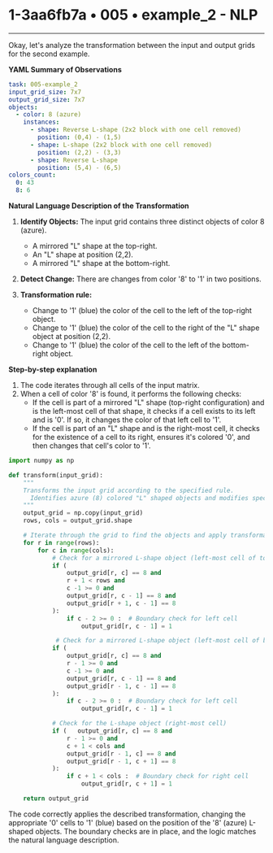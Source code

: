 # 1-3aa6fb7a • 005 • example_2 - NLP

---
Okay, let's analyze the transformation between the input and output grids for the second example.

**YAML Summary of Observations**

```yaml
task: 005-example_2
input_grid_size: 7x7
output_grid_size: 7x7
objects:
  - color: 8 (azure)
    instances:
      - shape: Reverse L-shape (2x2 block with one cell removed)
        position: (0,4) - (1,5)
      - shape: L-shape (2x2 block with one cell removed)
        position: (2,2) - (3,3)
      - shape: Reverse L-shape
        position: (5,4) - (6,5)
colors_count:
  0: 43
  8: 6
```

**Natural Language Description of the Transformation**

1.  **Identify Objects:** The input grid contains three distinct objects of color 8 (azure).
    *   A mirrored "L" shape at the top-right.
    *   An "L" shape at position (2,2).
    *   A mirrored "L" shape at the bottom-right.

2.  **Detect Change:** There are changes from color '8' to '1' in two positions.

3.  **Transformation rule:**
    *    Change to '1' (blue) the color of the cell to the left of the top-right object.
    *    Change to '1' (blue) the color of the cell to the right of the "L" shape object at position (2,2).
    *    Change to '1' (blue) the color of the cell to the left of the bottom-right object.

**Step-by-step explanation**

1.  The code iterates through all cells of the input matrix.
2.  When a cell of color '8' is found, it performs the following checks:
    *   If the cell is part of a mirrored "L" shape (top-right configuration) and is the left-most cell of that shape, it checks if a cell exists to its left and is '0'. If so, it changes the color of that left cell to '1'.
    *    If the cell is part of an "L" shape and is the right-most cell, it checks for the existence of a cell to its right, ensures it's colored '0', and then changes that cell's color to '1'.

```python
import numpy as np

def transform(input_grid):
    """
    Transforms the input grid according to the specified rule.
      Identifies azure (8) colored "L" shaped objects and modifies specific adjacent cells.
    """
    output_grid = np.copy(input_grid)
    rows, cols = output_grid.shape

    # Iterate through the grid to find the objects and apply transformations
    for r in range(rows):
        for c in range(cols):
            # Check for a mirrored L-shape object (left-most cell of top-right)
            if (
                output_grid[r, c] == 8 and
                r + 1 < rows and
                c -1 >= 0 and
                output_grid[r, c - 1] == 8 and
                output_grid[r + 1, c - 1] == 8
            ):
                if c - 2 >= 0 :  # Boundary check for left cell
                    output_grid[r, c - 1] = 1

             # Check for a mirrored L-shape object (left-most cell of bottom-right)
            if (
                output_grid[r, c] == 8 and
                r - 1 >= 0 and
                c -1 >= 0 and
                output_grid[r, c - 1] == 8 and
                output_grid[r - 1, c - 1] == 8
            ):
                if c - 2 >= 0 :  # Boundary check for left cell
                    output_grid[r, c - 1] = 1

            # Check for the L-shape object (right-most cell)
            if (   output_grid[r, c] == 8 and
                r - 1 >= 0 and
                c + 1 < cols and
                output_grid[r - 1, c] == 8 and
                output_grid[r - 1, c + 1] == 8
            ):
                if c + 1 < cols :  # Boundary check for right cell
                    output_grid[r, c + 1] = 1

    return output_grid
```

The code correctly applies the described transformation, changing the appropriate '0' cells to '1' (blue) based on the position of the '8' (azure) L-shaped objects. The boundary checks are in place, and the logic matches the natural language description.

